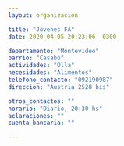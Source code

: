 ```yaml
---
layout: organizacion

title: "Jóvenes FA"
date: 2020-04-05 20:23:06 -0300

departamento: "Montevideo"
barrio: "Casabó"
actividades: "Olla"
necesidades: "Alimentos"
telefono_contacto: "092190987"
direccion: "Austria 2528 bis"

otros_contactos: ""
horario: "Diario, 20:30 hs"
aclaraciones: ""
cuenta_bancaria: ""

---
```

